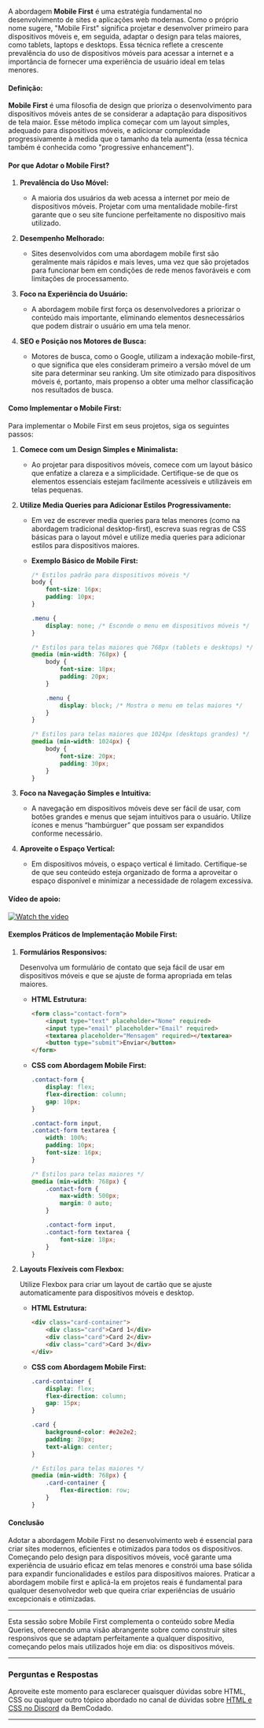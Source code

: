 A abordagem **Mobile First** é uma estratégia fundamental no desenvolvimento de sites e aplicações web modernas. Como o próprio nome sugere, "Mobile First" significa projetar e desenvolver primeiro para dispositivos móveis e, em seguida, adaptar o design para telas maiores, como tablets, laptops e desktops. Essa técnica reflete a crescente prevalência do uso de dispositivos móveis para acessar a internet e a importância de fornecer uma experiência de usuário ideal em telas menores.
#### **Definição:**

**Mobile First** é uma filosofia de design que prioriza o desenvolvimento para dispositivos móveis antes de se considerar a adaptação para dispositivos de tela maior. Esse método implica começar com um layout simples, adequado para dispositivos móveis, e adicionar complexidade progressivamente à medida que o tamanho da tela aumenta (essa técnica também é conhecida como "progressive enhancement").
#### **Por que Adotar o Mobile First?**

1. **Prevalência do Uso Móvel:**
   - A maioria dos usuários da web acessa a internet por meio de dispositivos móveis. Projetar com uma mentalidade mobile-first garante que o seu site funcione perfeitamente no dispositivo mais utilizado.

2. **Desempenho Melhorado:**
   - Sites desenvolvidos com uma abordagem mobile first são geralmente mais rápidos e mais leves, uma vez que são projetados para funcionar bem em condições de rede menos favoráveis e com limitações de processamento.

3. **Foco na Experiência do Usuário:**
   - A abordagem mobile first força os desenvolvedores a priorizar o conteúdo mais importante, eliminando elementos desnecessários que podem distrair o usuário em uma tela menor.

4. **SEO e Posição nos Motores de Busca:**
   - Motores de busca, como o Google, utilizam a indexação mobile-first, o que significa que eles consideram primeiro a versão móvel de um site para determinar seu ranking. Um site otimizado para dispositivos móveis é, portanto, mais propenso a obter uma melhor classificação nos resultados de busca.
#### **Como Implementar o Mobile First:**

Para implementar o Mobile First em seus projetos, siga os seguintes passos:

1. **Comece com um Design Simples e Minimalista:**
   - Ao projetar para dispositivos móveis, comece com um layout básico que enfatize a clareza e a simplicidade. Certifique-se de que os elementos essenciais estejam facilmente acessíveis e utilizáveis em telas pequenas.

2. **Utilize Media Queries para Adicionar Estilos Progressivamente:**
   - Em vez de escrever media queries para telas menores (como na abordagem tradicional desktop-first), escreva suas regras de CSS básicas para o layout móvel e utilize media queries para adicionar estilos para dispositivos maiores.

   - **Exemplo Básico de Mobile First:**

     ```css
     /* Estilos padrão para dispositivos móveis */
     body {
         font-size: 16px;
         padding: 10px;
     }

     .menu {
         display: none; /* Esconde o menu em dispositivos móveis */
     }

     /* Estilos para telas maiores que 768px (tablets e desktops) */
     @media (min-width: 768px) {
         body {
             font-size: 18px;
             padding: 20px;
         }

         .menu {
             display: block; /* Mostra o menu em telas maiores */
         }
     }

     /* Estilos para telas maiores que 1024px (desktops grandes) */
     @media (min-width: 1024px) {
         body {
             font-size: 20px;
             padding: 30px;
         }
     }
     ```

3. **Foco na Navegação Simples e Intuitiva:**
   - A navegação em dispositivos móveis deve ser fácil de usar, com botões grandes e menus que sejam intuitivos para o usuário. Utilize ícones e menus “hambúrguer” que possam ser expandidos conforme necessário.

4. **Aproveite o Espaço Vertical:**
   - Em dispositivos móveis, o espaço vertical é limitado. Certifique-se de que seu conteúdo esteja organizado de forma a aproveitar o espaço disponível e minimizar a necessidade de rolagem excessiva.

#### Vídeo de apoio:
[![Watch the video](https://i.ytimg.com/vi/q6SZKTHUQiw/hq720.jpg?sqp=-oaymwEcCNAFEJQDSFXyq4qpAw4IARUAAIhCGAFwAcABBg==&rs=AOn4CLAL7h_826ZGX58bVLM1tgEb2b5JwQ)](https://youtu.be/q6SZKTHUQiw?si=P4ZowMtNRH-w-Rn2)
#### **Exemplos Práticos de Implementação Mobile First:**

1. **Formulários Responsivos:**

   Desenvolva um formulário de contato que seja fácil de usar em dispositivos móveis e que se ajuste de forma apropriada em telas maiores.

   - **HTML Estrutura:**

     ```html
     <form class="contact-form">
         <input type="text" placeholder="Nome" required>
         <input type="email" placeholder="Email" required>
         <textarea placeholder="Mensagem" required></textarea>
         <button type="submit">Enviar</button>
     </form>
     ```

   - **CSS com Abordagem Mobile First:**

     ```css
     .contact-form {
         display: flex;
         flex-direction: column;
         gap: 10px;
     }

     .contact-form input,
     .contact-form textarea {
         width: 100%;
         padding: 10px;
         font-size: 16px;
     }

     /* Estilos para telas maiores */
     @media (min-width: 768px) {
         .contact-form {
             max-width: 500px;
             margin: 0 auto;
         }

         .contact-form input,
         .contact-form textarea {
             font-size: 18px;
         }
     }
     ```

2. **Layouts Flexíveis com Flexbox:**

   Utilize Flexbox para criar um layout de cartão que se ajuste automaticamente para dispositivos móveis e desktop.

   - **HTML Estrutura:**

     ```html
     <div class="card-container">
         <div class="card">Card 1</div>
         <div class="card">Card 2</div>
         <div class="card">Card 3</div>
     </div>
     ```

   - **CSS com Abordagem Mobile First:**

     ```css
     .card-container {
         display: flex;
         flex-direction: column;
         gap: 15px;
     }

     .card {
         background-color: #e2e2e2;
         padding: 20px;
         text-align: center;
     }

     /* Estilos para telas maiores */
     @media (min-width: 768px) {
         .card-container {
             flex-direction: row;
         }
     }
     ```

#### **Conclusão**

Adotar a abordagem Mobile First no desenvolvimento web é essencial para criar sites modernos, eficientes e otimizados para todos os dispositivos. Começando pelo design para dispositivos móveis, você garante uma experiência de usuário eficaz em telas menores e constrói uma base sólida para expandir funcionalidades e estilos para dispositivos maiores. Praticar a abordagem mobile first e aplicá-la em projetos reais é fundamental para qualquer desenvolvedor web que queira criar experiências de usuário excepcionais e otimizadas.

---

Esta sessão sobre Mobile First complementa o conteúdo sobre Media Queries, oferecendo uma visão abrangente sobre como construir sites responsivos que se adaptam perfeitamente a qualquer dispositivo, começando pelos mais utilizados hoje em dia: os dispositivos móveis.

---

### Perguntas e Respostas

Aproveite este momento para esclarecer quaisquer dúvidas sobre HTML, CSS ou qualquer outro tópico abordado no canal de dúvidas sobre [HTML e CSS no Discord](https://discord.com/channels/1224468395462754345/1224469321921859694) da BemCodado.

---
